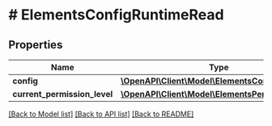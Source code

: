 # # ElementsConfigRuntimeRead

## Properties

Name | Type | Description | Notes
------------ | ------------- | ------------- | -------------
**config** | [**\OpenAPI\Client\Model\ElementsConfigRead**](ElementsConfigRead.md) |  |
**current_permission_level** | [**\OpenAPI\Client\Model\ElementsPermissionLevel**](ElementsPermissionLevel.md) |  |

[[Back to Model list]](../../README.md#models) [[Back to API list]](../../README.md#endpoints) [[Back to README]](../../README.md)
